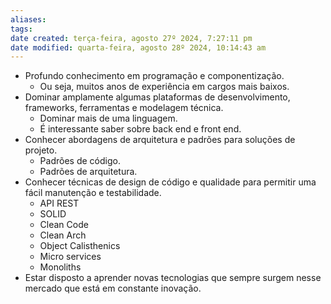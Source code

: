 ```yaml
---
aliases: 
tags: 
date created: terça-feira, agosto 27º 2024, 7:27:11 pm
date modified: quarta-feira, agosto 28º 2024, 10:14:43 am
---
```

- Profundo conhecimento em programação e componentização.
	- Ou seja, muitos anos de experiência em cargos mais baixos.
- Dominar amplamente algumas plataformas de desenvolvimento, frameworks, ferramentas e modelagem técnica.
	- Dominar mais de uma linguagem.
	- É interessante saber sobre back end e front end.
- Conhecer abordagens de arquitetura e padrões para soluções de projeto.
	- Padrões de código.
	- Padrões de arquitetura.
- Conhecer técnicas de design de código e qualidade para permitir uma fácil manutenção e testabilidade.
	- API REST
	- SOLID
	- Clean Code
	- Clean Arch
	- Object Calisthenics
	- Micro services
	- Monoliths
- Estar disposto a aprender novas tecnologias que sempre surgem nesse mercado que está em constante inovação.
